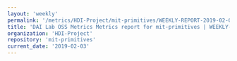 ```yaml
---
layout: 'weekly'
permalink: '/metrics/HDI-Project/mit-primitives/WEEKLY-REPORT-2019-02-03'
title: 'DAI Lab OSS Metrics Metrics report for mit-primitives | WEEKLY-REPORT-2019-02-03'
organization: 'HDI-Project'
repository: 'mit-primitives'
current_date: '2019-02-03'
---
```


